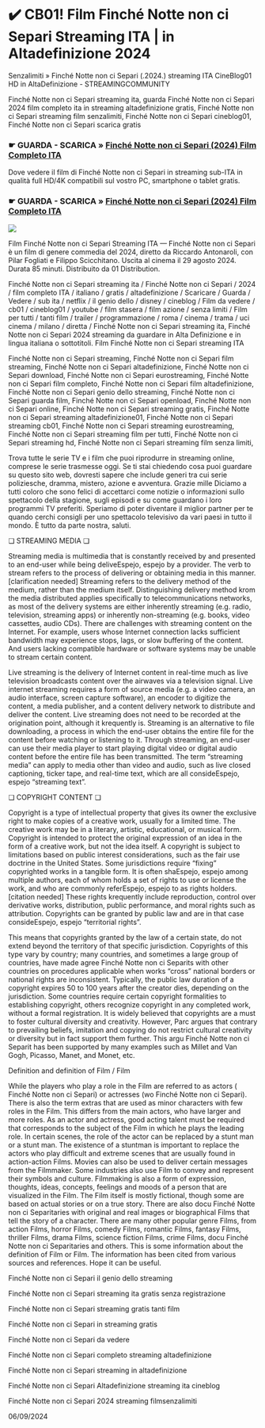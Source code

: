 # ✔️ CB01! Film Finché Notte non ci Separi Streaming ITA | in Altadefinizione 2024

Senzalimiti » Finché Notte non ci Separi (.2024.) streaming ITA CineBlog01 HD in AltaDefinizione - STREAMINGCOMMUNITY

Finché Notte non ci Separi streaming ita, guarda Finché Notte non ci Separi 2024 film completo ita in streaming altadefinizione gratis, Finché Notte non ci Separi streaming film senzalimiti, Finché Notte non ci Separi cineblog01, Finché Notte non ci Separi scarica gratis

### ☛ GUARDA - SCARICA » [Finché Notte non ci Separi (2024) Film Completo ITA](https://t.co/gmbEu9x1E7)

Dove vedere il film di Finché Notte non ci Separi in streaming sub-ITA in qualità full HD/4K compatibili sul vostro PC, smartphone o tablet gratis.

### ☛ GUARDA - SCARICA » [Finché Notte non ci Separi (2024) Film Completo ITA](https://t.co/gmbEu9x1E7)

<p dir="auto"><a href="https://t.co/gmbEu9x1E7" title="MKVPLAY" rel="nofollow"><img src="https://i.imgur.com/jhNGoEt.gif" style="max-width: 100%;"></a></p>

Film Finché Notte non ci Separi Streaming ITA — Finché Notte non ci Separi è un film di genere commedia del 2024, diretto da Riccardo Antonaroli, con Pilar Fogliati e Filippo Scicchitano. Uscita al cinema il 29 agosto 2024. Durata 85 minuti. Distribuito da 01 Distribution.

Finché Notte non ci Separi streaming ita / Finché Notte non ci Separi / 2024 / film completo ITA / italiano / gratis / altadefinizione / Scaricare / Guarda / Vedere / sub ita / netflix / il genio dello / disney / cineblog / Film da vedere / cb01 / cineblog01 / youtube / film stasera / film azione / senza limiti / Film per tutti / tanti film / trailer / programmazione / roma / cinema / trama / uci cinema / milano / diretta / Finché Notte non ci Separi streaming ita, Finché Notte non ci Separi 2024 streaming da guardare in Alta Definizione e in lingua italiana o sottotitoli. Film Finché Notte non ci Separi streaming ITA

Finché Notte non ci Separi streaming, Finché Notte non ci Separi film streaming, Finché Notte non ci Separi altadefinizione, Finché Notte non ci Separi download, Finché Notte non ci Separi eurostreaming, Finché Notte non ci Separi film completo, Finché Notte non ci Separi film altadefinizione, Finché Notte non ci Separi genio dello streaming, Finché Notte non ci Separi guarda film, Finché Notte non ci Separi openload, Finché Notte non ci Separi online, Finché Notte non ci Separi streaming gratis, Finché Notte non ci Separi streaming altadefinizione01, Finché Notte non ci Separi streaming cb01, Finché Notte non ci Separi streaming eurostreaming, Finché Notte non ci Separi streaming film per tutti, Finché Notte non ci Separi streaming hd, Finché Notte non ci Separi streaming film senza limiti,

Trova tutte le serie TV e i film che puoi riprodurre in streaming online, comprese le serie trasmesse oggi. Se ti stai chiedendo cosa puoi guardare su questo sito web, dovresti sapere che include generi tra cui serie poliziesche, dramma, mistero, azione e avventura. Grazie mille Diciamo a tutti coloro che sono felici di accettarci come notizie o informazioni sullo spettacolo della stagione, sugli episodi e su come guardano i loro programmi TV preferiti. Speriamo di poter diventare il miglior partner per te quando cerchi consigli per uno spettacolo televisivo da vari paesi in tutto il mondo. È tutto da parte nostra, saluti.

❏ STREAMING MEDIA ❏

Streaming media is multimedia that is constantly received by and presented to an end-user while being deliveEspejo, espejo by a provider. The verb to stream refers to the process of delivering or obtaining media in this manner.[clarification needed] Streaming refers to the delivery method of the medium, rather than the medium itself. Distinguishing delivery method krom the media distributed applies specifically to telecommunications networks, as most of the delivery systems are either inherently streaming (e.g. radio, television, streaming apps) or inherently non-streaming (e.g. books, video cassettes, audio CDs). There are challenges with streaming content on the Internet. For example, users whose Internet connection lacks sufficient bandwidth may experience stops, lags, or slow buffering of the content. And users lacking compatible hardware or software systems may be unable to stream certain content.

Live streaming is the delivery of Internet content in real-time much as live television broadcasts content over the airwaves via a television signal. Live internet streaming requires a form of source media (e.g. a video camera, an audio interface, screen capture software), an encoder to digitize the content, a media publisher, and a content delivery network to distribute and deliver the content. Live streaming does not need to be recorded at the origination point, although it krequently is. Streaming is an alternative to file downloading, a process in which the end-user obtains the entire file for the content before watching or listening to it. Through streaming, an end-user can use their media player to start playing digital video or digital audio content before the entire file has been transmitted. The term “streaming media” can apply to media other than video and audio, such as live closed captioning, ticker tape, and real-time text, which are all consideEspejo, espejo “streaming text”.

❏ COPYRIGHT CONTENT ❏

Copyright is a type of intellectual property that gives its owner the exclusive right to make copies of a creative work, usually for a limited time. The creative work may be in a literary, artistic, educational, or musical form. Copyright is intended to protect the original expression of an idea in the form of a creative work, but not the idea itself. A copyright is subject to limitations based on public interest considerations, such as the fair use doctrine in the United States. Some jurisdictions require “fixing” copyrighted works in a tangible form. It is often shaEspejo, espejo among multiple authors, each of whom holds a set of rights to use or license the work, and who are commonly referEspejo, espejo to as rights holders.[citation needed] These rights krequently include reproduction, control over derivative works, distribution, public performance, and moral rights such as attribution. Copyrights can be granted by public law and are in that case consideEspejo, espejo “territorial rights”.

This means that copyrights granted by the law of a certain state, do not extend beyond the territory of that specific jurisdiction. Copyrights of this type vary by country; many countries, and sometimes a large group of countries, have made agree Finché Notte non ci Separits with other countries on procedures applicable when works “cross” national borders or national rights are inconsistent. Typically, the public law duration of a copyright expires 50 to 100 years after the creator dies, depending on the jurisdiction. Some countries require certain copyright formalities to establishing copyright, others recognize copyright in any completed work, without a formal registration. It is widely believed that copyrights are a must to foster cultural diversity and creativity. However, Parc argues that contrary to prevailing beliefs, imitation and copying do not restrict cultural creativity or diversity but in fact support them further. This argu Finché Notte non ci Separit has been supported by many examples such as Millet and Van Gogh, Picasso, Manet, and Monet, etc.

Definition and definition of Film / Film

While the players who play a role in the Film are referred to as actors ( Finché Notte non ci Separi) or actresses (wo Finché Notte non ci Separi). There is also the term extras that are used as minor characters with few roles in the Film. This differs from the main actors, who have larger and more roles. As an actor and actress, good acting talent must be required that corresponds to the subject of the Film in which he plays the leading role. In certain scenes, the role of the actor can be replaced by a stunt man or a stunt man. The existence of a stuntman is important to replace the actors who play difficult and extreme scenes that are usually found in action-action Films. Movies can also be used to deliver certain messages from the Filmmaker. Some industries also use Film to convey and represent their symbols and culture. Filmmaking is also a form of expression, thoughts, ideas, concepts, feelings and moods of a person that are visualized in the Film. The Film itself is mostly fictional, though some are based on actual stories or on a true story. There are also docu Finché Notte non ci Separitaries with original and real images or biographical Films that tell the story of a character. There are many other popular genre Films, from action Films, horror Films, comedy Films, romantic Films, fantasy Films, thriller Films, drama Films, science fiction Films, crime Films, docu Finché Notte non ci Separitaries and others. This is some information about the definition of Film or Film. The information has been cited from various sources and references. Hope it can be useful.

Finché Notte non ci Separi il genio dello streaming

Finché Notte non ci Separi streaming ita gratis senza registrazione

Finché Notte non ci Separi streaming gratis tanti film

Finché Notte non ci Separi in streaming gratis

Finché Notte non ci Separi da vedere

Finché Notte non ci Separi completo streaming altadefinizione

Finché Notte non ci Separi streaming in altadefinizione

Finché Notte non ci Separi Altadefinizione streaming ita cineblog

Finché Notte non ci Separi 2024 streaming filmsenzalimiti

06/09/2024
